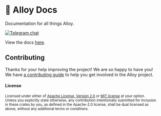 # 📖 Alloy Docs

Documentation for all things Alloy.

[![Telegram chat][telegram-badge]][telegram-url]

[`alloy-rs`]: https://github.com/gakonst/ethers-rs
[telegram-badge]: https://img.shields.io/endpoint?color=neon&style=for-the-badge&url=https%3A%2F%2Ftg.sumanjay.workers.dev%2Fethers_rs
[telegram-url]: https://t.me/ethers_rs

View the docs [here](https://alloy.rs/).

## Contributing

Thanks for your help improving the project! We are so happy to have you! We have
[a contributing guide](./CONTRIBUTING.md) to help you get involved in the
Alloy project.

#### License

<sup>
Licensed under either of <a href="LICENSE-APACHE">Apache License, Version
2.0</a> or <a href="LICENSE-MIT">MIT license</a> at your option.
</sup>

<br>

<sub>
Unless you explicitly state otherwise, any contribution intentionally submitted
for inclusion in these crates by you, as defined in the Apache-2.0 license,
shall be dual licensed as above, without any additional terms or conditions.
</sub>

